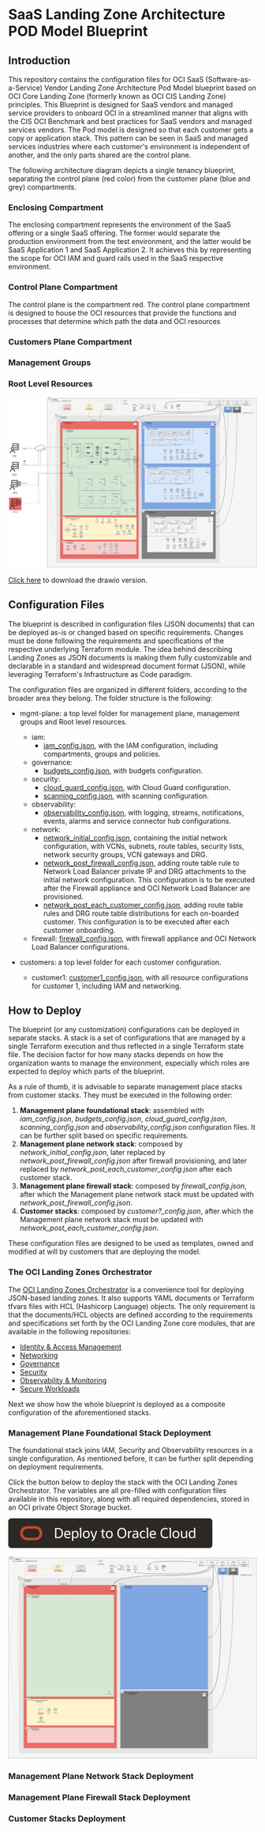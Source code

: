 # SaaS Landing Zone Architecture POD Model Blueprint

## Introduction

This repository contains the configuration files for OCI SaaS (Software-as-a-Service) Vendor Landing Zone Architecture Pod Model blueprint based on OCI Core Landing Zone (formerly known as OCI CIS Landing Zone) principles. This Blueprint is designed for SaaS vendors and managed service providers to onboard OCI in a streamlined manner that aligns with the CIS OCI Benchmark and best practices for SaaS vendors and managed services vendors.  The Pod model is designed so that each customer gets a copy or application stack.  This pattern can be seen in SaaS and managed services industries where each customer's environment is independent of another, and the only parts shared are the control plane. 

The following architecture diagram depicts a single tenancy blueprint, separating the control plane (red color) from the customer plane (blue and grey) compartments.

### Enclosing Compartment

The enclosing compartment represents the environment of the SaaS offering or a single SaaS offering.  The former would separate the production environment from the test environment, and the latter would be SaaS Application 1 and SaaS Application 2. It achieves this by representing the scope for OCI IAM and guard rails used in the SaaS respective environment.  


### Control Plane Compartment

The control plane is the compartment red.  The control plane compartment is designed to house the OCI resources that provide the functions and processes that determine which path the data and OCI resources


### Customers Plane Compartment

### Management Groups

### Root Level Resources

![SaaS-pod-architecture](images/SaaS-pod-architecture.png)

[Click here](./images/SaaS-pod-architecture.drawio) to download the drawio version.

## Configuration Files

The blueprint is described in configuration files (JSON documents) that can be deployed as-is or changed based on specific requirements. Changes must be done following the requirements and specifications of the respective underlying Terraform module. The idea behind describing Landing Zones as JSON documents is making them fully customizable and declarable in a standard and widespread document format (JSON), while leveraging Terraform's Infrastructure as Code paradigm.

The configuration files are organized in different folders, according to the broader area they belong. The folder structure is the following:

- mgmt-plane: a top level folder for management plane, management groups and Root level resources.
    - iam: 
        - [iam_config.json](./mgmt-plane/iam/iam_config.json), with the IAM configuration, including compartments, groups and policies.
    - governance: 
        - [budgets_config.json](./mgmt-plane/governance/budgets_config.json), with budgets configuration.
    - security: 
        - [cloud_guard_config.json](./mgmt-plane/security/cloud_guard_config.json), with Cloud Guard configuration.
        - [scanning_config.json](./mgmt-plane/security/scanning_config.json), with scanning configuration.
    - observability: 
        - [observability_config.json](./mgmt-plane/observability/observability_config.json), with logging, streams, notifications, events, alarms and service connector hub configurations.
    - network: 
        - [network_initial_config.json](./mgmt-plane/network/network_initial_config.json), containing the initial network configuration, with VCNs, subnets, route tables, security lists, network security groups, VCN gateways and DRG.
        - [network_post_firewall_config.json](./mgmt-plane/network/network_post_firewall_config.json), adding route table rule to Network Load Balancer private IP and DRG attachments to the initial network configuration. This configuration is to be executed after the Firewall appliance and OCI Network Load Balancer are provisioned.
        - [network_post_each_customer_config.json](./mgmt-plane/network/network_post_each_customer_config.json), adding route table rules and DRG route table distributions for each on-boarded customer. This configuration is to be executed after each customer onboarding.
    - firewall: [firewall_config.json](./mgmt-plane/firewall/firewall_config.json), with firewall appliance and OCI Network Load Balancer configurations.

- customers: a top level folder for each customer configuration.
    - customer1: [customer1_config.json](./customers/customer1/customer1_config.json), with all resource configurations for customer 1, including IAM and networking.

## How to Deploy

The blueprint (or any customization) configurations can be deployed in separate stacks. A stack is a set of configurations that are managed by a single Terraform execution and thus reflected in a single Terraform state file. The decision factor for how many stacks depends on how the organization wants to manage the environment, especially which roles are expected to deploy which parts of the blueprint. 

As a rule of thumb, it is advisable to separate management place stacks from customer stacks. They must be executed in the following order:

1. **Management plane foundational stack**: assembled with *iam_config.json*, *budgets_config.json*, *cloud_guard_config.json*, *scanning_config.json* and *observability_config.json* configuration files. It can be further split based on specific requirements.
2. **Management plane network stack**: composed by *network_initial_config.json*, later replaced by *network_post_firewall_config.json* after firewall provisioning, and later replaced by *network_post_each_customer_config.json* after each customer stack.
3. **Management plane firewall stack**: composed by *firewall_config.json*, after which the Management plane network stack must be updated with *network_post_firewall_config.json*.
4. **Customer stacks**: composed by *customer?_config.json*, after which the Management plane network stack must be updated with *network_post_each_customer_config.json*.

These configuration files are designed to be used as templates, owned and modified at will by customers that are deploying the model. 

### The OCI Landing Zones Orchestrator

The [OCI Landing Zones Orchestrator](https://github.com/oracle-quickstart/terraform-oci-landing-zones-orchestrator) is a convenience tool for deploying JSON-based landing zones. It also supports YAML documents or Terraform tfvars files with HCL (Hashicorp Language) objects. The only requirement is that the documents/HCL objects are defined according to the requirements and specifications set forth by the OCI Landing Zone core modules, that are available in the following repositories:

- [Identity & Access Management](https://github.com/oracle-quickstart/terraform-oci-cis-landing-zone-iam)
- [Networking](https://github.com/oracle-quickstart/terraform-oci-cis-landing-zone-networking)
- [Governance](https://github.com/oracle-quickstart/terraform-oci-cis-landing-zone-governance)
- [Security](https://github.com/oracle-quickstart/terraform-oci-cis-landing-zone-security)
- [Observability & Monitoring](https://github.com/oracle-quickstart/terraform-oci-cis-landing-zone-observability)
- [Secure Workloads](https://github.com/oracle-quickstart/terraform-oci-secure-workloads)

Next we show how the whole blueprint is deployed as a composite configuration of the aforementioned stacks.

### Management Plane Foundational Stack Deployment

The foundational stack joins IAM, Security and Observability resources in a single configuration. As mentioned before, it can be further split depending on deployment requirements. 

Click the button below to deploy the stack with the OCI Landing Zones Orchestrator. The variables are all pre-filled with configuration files available in this repository, along with all required dependencies, stored in an OCI private Object Storage bucket.

[![Deploy_To_OCI](./images/DeployToOCI.svg)](https://cloud.oracle.com/resourcemanager/stacks/create?zipUrl=https://github.com/oracle-quickstart/terraform-oci-landing-zones-orchestrator/archive/refs/heads/urls-dep-source.zip&zipUrlVariables={"input_config_files_urls":"https://raw.githubusercontent.com/oracle-quickstart/terraform-oci-landing-zones-orchestrator/main/examples/vision/iam/config/iam-config.json","url_dependency_source_oci_bucket":"SaaS-terraform-runtime-bucket","url_dependency_source":"ocibucket","url_dependency_source_oci_objects":"bootstrap/compartments_output.json","save_output":true,"oci_object_prefix":"iam/output"})

![SaaS-pod-architecture-mgmt-plane-foundational](images/SaaS-pod-architecture-mgmt-plane-foundational.png)

### Management Plane Network Stack Deployment

### Management Plane Firewall Stack Deployment

### Customer Stacks Deployment

